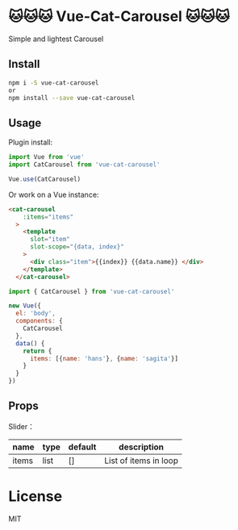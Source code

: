 # 🐱🐱🐱 Vue-Cat-Carousel 🐱🐱🐱


Simple and lightest Carousel 


## Install

```bash
npm i -S vue-cat-carousel
or
npm install --save vue-cat-carousel
```

## Usage

Plugin install:

```js
import Vue from 'vue'
import CatCarousel from 'vue-cat-carousel'

Vue.use(CatCarousel)
```

Or work on a Vue instance:

```HTML
<cat-carousel
    :items="items"
  >
    <template
      slot="item"
      slot-scope="{data, index}"
    >
      <div class="item">{{index}} {{data.name}} </div>
    </template>
  </cat-carousel>
```

```JavaScript
import { CatCarousel } from 'vue-cat-carousel'

new Vue({
  el: 'body',
  components: {
    CatCarousel
  },
  data() {
    return {
      items: [{name: 'hans'}, {name: 'sagita'}]
    }
  }
})
```

## Props

Slider：

| name            | type                             | default    | description                                                            |
| --------------- | -------------------------------- | ---------- | ---------------------------------------------------------------------- |
| items           | list                           | []       | List of items in loop                                                        |


# License

MIT
